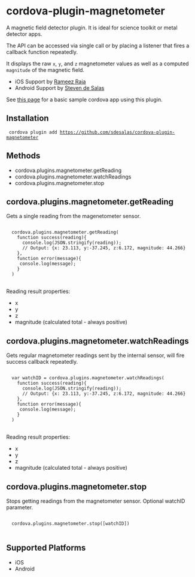 cordova-plugin-magnetometer
====================

A magnetic field detector plugin. It is ideal for science toolkit or metal detector apps. 
    
The API can be accessed via single call or by placing a listener that fires a callback function repeatedly. 

It displays the raw `x`, `y`, and `z` magnetometer values as well as a computed `magnitude` of the magnetic field.

- iOS Support by [Rameez Raja](https://github.com/mrameezraja)
- Android Support by [Steven de Salas](https://github.com/sdesalas)

See [this page](https://github.com/sdesalas/cordova-magnetometer-app/blob/master/android/magnetometer-harness/assets/www/index.html) for a basic sample cordova app using this plugin. 

Installation
------------

<code> cordova plugin add https://github.com/sdesalas/cordova-plugin-magnetometer </code>


Methods
-------
- cordova.plugins.magnetometer.getReading
- cordova.plugins.magnetometer.watchReadings
- cordova.plugins.magnetometer.stop


cordova.plugins.magnetometer.getReading
-------------------------------------------

Gets a single reading from the magenetometer sensor.

<pre>
<code>
  cordova.plugins.magnetometer.getReading(
    function success(reading){
      console.log(JSON.stringify(reading)); 
      // Output: {x: 23.113, y:-37.245, z:6.172, magnitude: 44.266}
    }, 
    function error(message){
     console.log(message);
    }
  )
</code>
</pre>

Reading result properties:
- x 
- y
- z
- magnitude (calculated total - always positive)


cordova.plugins.magnetometer.watchReadings
-------------------------------------------

Gets regular magnetometer readings sent by the internal sensor, will fire success callback repeatedly.

<pre>
<code>
  var watchID = cordova.plugins.magnetometer.watchReadings(
    function success(reading){
      console.log(JSON.stringify(reading)); 
      // Output: {x: 23.113, y:-37.245, z:6.172, magnitude: 44.266}
    }, 
    function error(message){
     console.log(message);
    }
  )
</code>
</pre>

Reading result properties:
- x
- y
- z
- magnitude (calculated total - always positive)

cordova.plugins.magnetometer.stop
--------------------------------

Stops getting readings from the magnetometer sensor. Optional watchID parameter.

<pre>
<code>
  cordova.plugins.magnetometer.stop([watchID])
</code>
</pre>

Supported Platforms
-------------------

- iOS
- Android 

